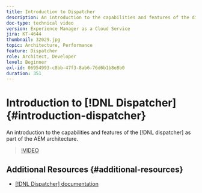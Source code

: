 ```yaml
---
title: Introduction to Dispatcher
description: An introduction to the capabilities and features of the dispatcher as part of the AEM architecture.
doc-type: technical video
version: Experience Manager as a Cloud Service
jira: KT-4644
thumbnail: 32029.jpg
topic: Architecture, Performance
feature: Dispatcher
role: Architect, Developer
level: Beginner
exl-id: 06954993-c8bb-47f3-8ab6-76d6b1b8e8b0
duration: 351
---
```

# Introduction to [!DNL Dispatcher] {#introduction-dispatcher}

An introduction to the capabilities and features of the [!DNL dispatcher] as part of the AEM architecture.

>[!VIDEO](https://video.tv.adobe.com/v/32029?quality=12&learn=on)

## Additional Resources {#additional-resources}

* [[!DNL Dispatcher] documentation](https://experienceleague.adobe.com/docs/experience-manager-dispatcher/using/dispatcher.html)
